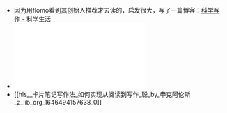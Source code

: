 - 因为用flomo看到其创始人推荐才去读的，启发很大，写了一篇博客：[科学写作 - 科学生活](https://861204.xyz/2022/03/%E7%A7%91%E5%AD%A6%E5%86%99%E4%BD%9C/)
- ![卡片笔记写作法_如何实现从阅读到写作.pdf](../assets/卡片笔记写作法_如何实现从阅读到写作_聪_by_申克阿伦斯_z_lib_org_1646494157638_0.pdf)
- [[hls__卡片笔记写作法_如何实现从阅读到写作_聪_by_申克阿伦斯_z_lib_org_1646494157638_0]]